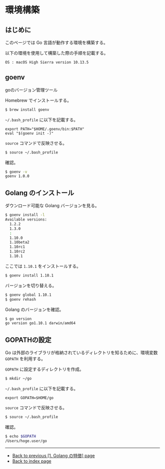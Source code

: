 # 環境構築

## はじめに

このページでは Go 言語が動作する環境を構築する。

以下の環境を使用して構築した際の手順を記載する。

```text
OS : macOS High Sierra version 10.13.5
```

## goenv

goのバージョン管理ツール

Homebrew でインストールする。

<!-- markdownlint-disable MD014 -->

```bash
$ brew install goenv
```

<!-- markdownlint-enable MD014 -->

`~/.bash_profile` に以下を記載する。

```~/.bash_profile
export PATH="$HOME/.goenv/bin:$PATH"
eval "$(goenv init -)"
```

`source` コマンドで反映させる。

<!-- markdownlint-disable MD014 -->

```bash
$ source ~/.bash_profile
```

<!-- markdownlint-enable MD014 -->

確認。

```bash
$ goenv -v
goenv 1.0.0
```

## Golang のインストール

ダウンロード可能な Golang バージョンを見る。

```bash
$ goenv install -l
Available versions:
  1.2.2
  1.3.0
  :
  1.10.0
  1.10beta2
  1.10rc1
  1.10rc2
  1.10.1
```

ここでは `1.10.1` をインストールする。

<!-- markdownlint-disable MD014 -->

```bash
$ goenv install 1.10.1
```

<!-- markdownlint-enable MD014 -->

バージョンを切り替える。

<!-- markdownlint-disable MD014 -->

```bash
$ goenv global 1.10.1
$ goenv rehash
```

<!-- markdownlint-enable MD014 -->

Golang のバージョンを確認。

```bash
$ go version
go version go1.10.1 darwin/amd64
```

## GOPATHの設定

Go は外部のライブラリが格納されているディレクトリを知るために、環境変数 `GOPATH` を利用する。

`GOPATH` に設定するディレクトリを作成。

<!-- markdownlint-disable MD014 -->

```bash
$ mkdir ~/go
```

<!-- markdownlint-enable MD014 -->

`~/.bash_profile` に以下を記載する。

```~/.bash_profile
export GOPATH=$HOME/go
```

`source` コマンドで反映させる。

<!-- markdownlint-disable MD014 -->

```bash
$ source ~/.bash_profile
```

<!-- markdownlint-enable MD014 -->

確認。

```bash
$ echo $GOPATH
/Users/hoge.user/go
```

***

* [Back to previous [1. Golang の特徴] page](./overview.md)
* [Back to index page](../README.md)
